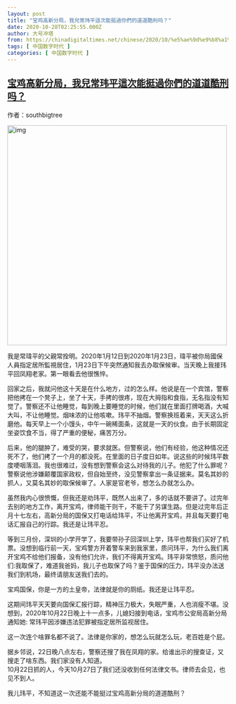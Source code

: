 ```yaml
---
layout: post
title: "宝鸡高新分局，我兒常玮平這次能挺過你們的道道酷刑吗？"
date: 2020-10-28T02:25:55.000Z
author: 大号冲塔
from: https://chinadigitaltimes.net/chinese/2020/10/%e5%ae%9d%e9%b8%a1%e9%ab%98%e6%96%b0%e5%88%86%e5%b1%80%ef%bc%8c%e6%88%91%e5%85%92%e5%b8%b8%e7%8e%ae%e5%b9%b3%e9%80%99%e6%ac%a1%e8%83%bd%e6%8c%ba%e9%81%8e%e4%bd%a0%e5%80%91%e7%9a%84%e9%81%93%e9%81%93/
tags: [ 中国数字时代 ]
categories: [ 中国数字时代 ]
---
```

<!--1603851955000-->
[宝鸡高新分局，我兒常玮平這次能挺過你們的道道酷刑吗？](https://chinadigitaltimes.net/chinese/2020/10/%e5%ae%9d%e9%b8%a1%e9%ab%98%e6%96%b0%e5%88%86%e5%b1%80%ef%bc%8c%e6%88%91%e5%85%92%e5%b8%b8%e7%8e%ae%e5%b9%b3%e9%80%99%e6%ac%a1%e8%83%bd%e6%8c%ba%e9%81%8e%e4%bd%a0%e5%80%91%e7%9a%84%e9%81%93%e9%81%93/)
------

<div>
<p>作者：southbigtree</p><p><img src="https://poncohuahome.files.wordpress.com/2020/10/img_0454.jpg?w=828" alt="img" width="500" class="aligncenter" /></p><p>我是常瑋平的父親常拴明。2020年1月12日到2020年1月23日，瑋平被你局國保人員指定居所監視居住，1月23日下午突然通知我去办取保候审。当天晚上我接玮平回凤翔老家。第一眼看去他很憔悴。</p><p>回家之后，我就问他这十天是在什么地方，过的怎么样。他说是在一个宾馆，警察把他拷在一个凳子上，坐了十天，手拷的很疼，现在大拇指和食指，无名指没有知觉了。警察还不让他睡觉，每到晚上要睡觉的时候，他们就在里面打牌喝酒，大喊大叫，不让他睡觉。烟味浓的让他咳嗽。玮平不抽烟。警察换班着来，天天这么折磨他。每天早上一个小馒头，中午一碗稀面条，这就是一天的伙食。由于长期固定坐姿饮食不当，得了严重的便秘，痛苦万分。</p><p>后来，他的腿肿了，难受的哭，要求就医。但警察说，他们有经验，他这种情况还死不了，他们拷了一个月的都没死。在里面的日子度日如年。说这些的时候玮平数度哽咽落泪。我也很难过，没有想到警察会这么对待我的儿子。他犯了什么罪呢？警察说他涉嫌颠覆国家政权，但自始至终，没见警察拿出一条证据来。莫名其妙的抓人，又莫名其妙的取保候审了。人家是官老爷，想怎么办就怎么办。</p><p>虽然我内心很愤慨，但我还是劝玮平，既然人出来了，多的话就不要讲了。过完年去别的地方工作，离开宝鸡，律师能干则干，不能干了另谋生路。但是过完年后正月十七左右，高新分局的国保又打电话给玮平，不让他离开宝鸡，并且每天要打电话汇报自己的行踪。我还是让玮平忍。</p><p>等到三月份，深圳的小学开学了，我要带孙子回深圳上学，玮平也帮我们买好了机票。没想到临行前一天，宝鸡警方开着警车来到我家里，质问玮平，为什么我们离开宝鸡不给他们报备，没有他们允许，我们不得离开宝鸡。玮平非常愤怒，质问他们:我取保了，难道我爸妈，我儿子也取保了吗？鉴于国保的压力，玮平没办法送我们到机场，最终请朋友送我们去的。</p><p>宝鸡国保，你是一方的土皇帝，法律就是你的厕纸。我还是让玮平忍。</p><p>这期间玮平天天要向国保汇报行踪，精神压力极大，失眠严重，人也消瘦不堪。没想到，2020年10月22日晚上十一点多，儿媳妇接到电话，宝鸡市公安局高新分局通知她: 常玮平因涉嫌违法犯罪被指定居所监视居住。</p><p>这一次连个啥罪名都不说了。法律是你家的，想怎么玩就怎么玩，老百姓是个屁。</p><p>据乡邻说，22日晚八点左右，警察还搜了我在凤翔的家。给谁出示的搜查证，又搜走了啥东西。我们家没有人知道。<br />10月22日抓的人，今天10月27日了我们还没收到任何法律文书。律师去会见，也见不到人。</p><p>我儿玮平，不知道这一次还能不能挺过宝鸡高新分局的道道酷刑？</p>
</div>
